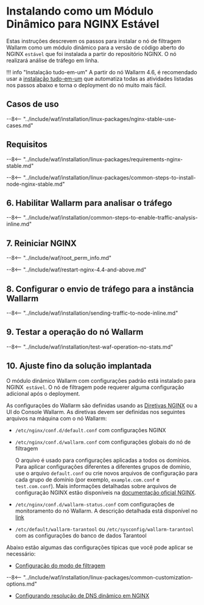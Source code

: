 [img-wl-console-users]:             ../../../../images/check-user-no-2fa.png
[wallarm-status-instr]:             ../../../../admin-en/configure-statistics-service.md
[memory-instr]:                     ../../../../admin-en/configuration-guides/allocate-resources-for-node.md
[waf-directives-instr]:             ../../../../admin-en/configure-parameters-en.md
[ptrav-attack-docs]:                ../../../../attacks-vulns-list.md#path-traversal
[attacks-in-ui-image]:           ../../../../images/admin-guides/test-attacks-quickstart.png
[waf-mode-instr]:                   ../../../../admin-en/configure-wallarm-mode.md
[logging-instr]:                    ../../../../admin-en/configure-logging.md
[proxy-balancer-instr]:             ../../../../admin-en/using-proxy-or-balancer-en.md
[process-time-limit-instr]:         ../../../../admin-en/configure-parameters-en.md#wallarm_process_time_limit
[configure-selinux-instr]:          ../../../../admin-en/configure-selinux.md
[configure-proxy-balancer-instr]:   ../../../../admin-en/configuration-guides/access-to-wallarm-api-via-proxy.md
[update-instr]:                     ../../../../updating-migrating/nginx-modules.md
[install-postanalytics-docs]:        ../../../../../admin-en/installation-postanalytics-en/
[dynamic-dns-resolution-nginx]:     ../../../../admin-en/configure-dynamic-dns-resolution-nginx.md
[waf-mode-recommendations]:          ../../../../about-wallarm/deployment-best-practices.md#follow-recommended-onboarding-steps
[ip-lists-docs]:                    ../../../../user-guides/ip-lists/overview.md
[versioning-policy]:                ../../../../updating-migrating/versioning-policy.md#version-list
[install-postanalytics-instr]:      ../../../../admin-en/installation-postanalytics-en.md
[waf-installation-instr-latest]:     /installation/nginx/dynamic-module/
[img-node-with-several-instances]:  ../../../../images/user-guides/nodes/wallarm-node-with-two-instances.png
[img-create-wallarm-node]:      ../../../../images/user-guides/nodes/create-cloud-node.png
[nginx-custom]:                 ../../../custom/custom-nginx-version.md
[node-token]:                       ../../../../quickstart.md#deploy-the-wallarm-filtering-node
[api-token]:                        ../../../../user-guides/settings/api-tokens.md
[wallarm-token-types]:              ../../../../user-guides/nodes/nodes.md#api-and-node-tokens-for-node-creation
[platform]:                         ../../../../installation/supported-deployment-options.md
[img-grouped-nodes]:                ../../../../images/user-guides/nodes/grouped-nodes.png

# Instalando como um Módulo Dinâmico para NGINX Estável

Estas instruções descrevem os passos para instalar o nó de filtragem Wallarm como um módulo dinâmico para a versão de código aberto do NGINX `estável` que foi instalada a partir do repositório NGINX. O nó realizará análise de tráfego em linha.

!!! info "Instalação tudo-em-um"
    A partir do nó Wallarm 4.6, é recomendado usar a [instalação tudo-em-um](all-in-one.md) que automatiza todas as atividades listadas nos passos abaixo e torna o deployment do nó muito mais fácil.

## Casos de uso

--8<-- "../include/waf/installation/linux-packages/nginx-stable-use-cases.md"

## Requisitos

--8<-- "../include/waf/installation/linux-packages/requirements-nginx-stable.md"

--8<-- "../include/waf/installation/linux-packages/common-steps-to-install-node-nginx-stable.md"

## 6. Habilitar Wallarm para analisar o tráfego

--8<-- "../include/waf/installation/common-steps-to-enable-traffic-analysis-inline.md"

## 7. Reiniciar NGINX

--8<-- "../include/waf/root_perm_info.md"

--8<-- "../include/waf/restart-nginx-4.4-and-above.md"

## 8. Configurar o envio de tráfego para a instância Wallarm

--8<-- "../include/waf/installation/sending-traffic-to-node-inline.md"

## 9. Testar a operação do nó Wallarm

--8<-- "../include/waf/installation/test-waf-operation-no-stats.md"

## 10. Ajuste fino da solução implantada

O módulo dinâmico Wallarm com configurações padrão está instalado para NGINX` estável`. O nó de filtragem pode requerer alguma configuração adicional após o deployment.

As configurações do Wallarm são definidas usando as [Diretivas NGINX](../../../../admin-en/configure-parameters-en.md) ou a UI do Console Wallarm. As diretivas devem ser definidas nos seguintes arquivos na máquina com o nó Wallarm:

* `/etc/nginx/conf.d/default.conf` com configurações NGINX
* `/etc/nginx/conf.d/wallarm.conf` com configurações globais do nó de filtragem

    O arquivo é usado para configurações aplicadas a todos os domínios. Para aplicar configurações diferentes a diferentes grupos de domínio, use o arquivo `default.conf` ou crie novos arquivos de configuração para cada grupo de domínio (por exemplo, `example.com.conf` e `test.com.conf`). Mais informações detalhadas sobre arquivos de configuração NGINX estão disponíveis na [documentação oficial NGINX](https://nginx.org/en/docs/beginners_guide.html).
* `/etc/nginx/conf.d/wallarm-status.conf` com configurações de monitoramento do nó Wallarm. A descrição detalhada está disponível no [link][wallarm-status-instr]
* `/etc/default/wallarm-tarantool` ou `/etc/sysconfig/wallarm-tarantool` com as configurações do banco de dados Tarantool

Abaixo estão algumas das configurações típicas que você pode aplicar se necessário:

* [Configuração do modo de filtragem][waf-mode-instr]

--8<-- "../include/waf/installation/linux-packages/common-customization-options.md"

* [Configurando resolução de DNS dinâmico em NGINX][dynamic-dns-resolution-nginx]